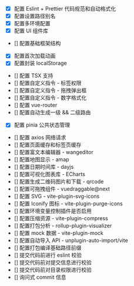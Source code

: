 - [x] 配置 Eslint + Prettier 代码规范和自动格式化
- [x] 配置设置路径别名
- [x] 配置多环境配置
- [x] 配置 UI 组件库
- [] 配置基础框架结构
- [x] 配置首次加载动画
- [x] 配置封装 localStorage
- [] 配置 TSX 支持
- [] 配置自定义指令 - 标签权限
- [] 配置自定义指令 - 拖拽弹出框
- [] 配置自定义指令 - 数字格式化
- [] 配置 vue-router
- [] 配置自动生成一级 && 二级路由
- [x] 配置 pinia 公共状态管理
- [] 配置 axios 网络请求
- [] 配置页面缓存和标签页缓存
- [] 配置富文本编辑器 - wangeditor
- [] 配置地图显示 - amap
- [] 配置日期时间库 - dayjs
- [] 配置可视化图表库 - ECharts
- [] 配置生成二维码图片和下载 - qrcode
- [] 配置可拖拽组件 - vuedraggable@next
- [] 配置 SVG - vite-plugin-svg-icons
- [] 配置 Iconify 图标 - vite-plugin-purge-icons
- [] 配置环境变量控制插件是否启用
- [] 配置压缩资源 - vite-plugin-compress
- [] 配置打包分析 - rollup-plugin-visualizer
- [] 配置 mock 数据 - vite-plugin-mock
- [] 配置自动导入 API - unplugin-auto-import/vite
- [] 配置打包编译基础路径前缀
- [] 提交代码前进行 eslint 校验
- [] 提交代码前对提交信息进行校验
- [] 提交代码前对目录权限进行校验
- [] 询问式 commit 信息
